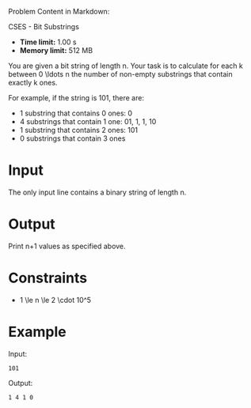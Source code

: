 Problem Content in Markdown:


CSES \- Bit Substrings




* **Time limit:** 1\.00 s
* **Memory limit:** 512 MB




You are given a bit string of length n. Your task is to calculate for each k between 0 \\ldots n the number of non\-empty substrings that contain exactly k ones.


For example, if the string is 101, there are:


* 1 substring that contains 0 ones: 0
* 4 substrings that contain 1 one: 01, 1, 1, 10
* 1 substring that contains 2 ones: 101
* 0 substrings that contain 3 ones


Input
=====


The only input line contains a binary string of length n.


Output
======


Print n\+1 values as specified above.


Constraints
===========


* 1 \\le n \\le 2 \\cdot 10^5


Example
=======


Input:



```
101

```

Output:



```
1 4 1 0 

```
 
